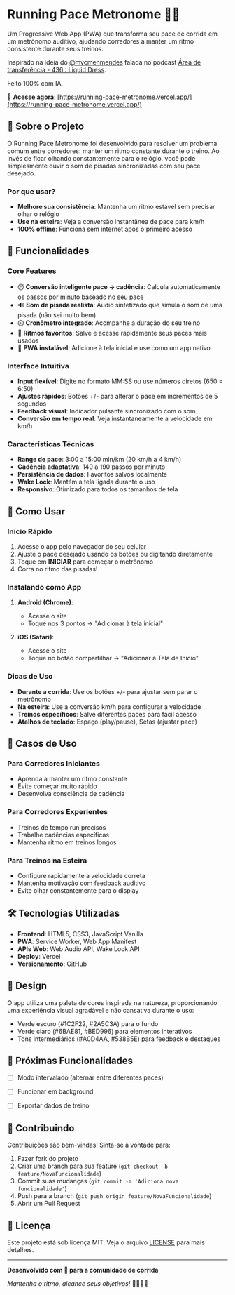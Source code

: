 # Running Pace Metronome 🏃‍♂️

Um Progressive Web App (PWA) que transforma seu pace de corrida em um metrônomo auditivo, ajudando corredores a manter um ritmo consistente durante seus treinos.

Inspirado na ideia do [@mvcmenmendes](https://www.instagram.com/mvcmendes/) falada no podcast [Área de transferência - 436 : Liquid Dress](https://gigahertz.fm/podcasts/adt/436).

Feito 100% com IA. 

🔗 **Acesse agora**: [https://running-pace-metronome.vercel.app/](https://running-pace-metronome.vercel.app/)

## 📱 Sobre o Projeto

O Running Pace Metronome foi desenvolvido para resolver um problema comum entre corredores: manter um ritmo constante durante o treino. Ao invés de ficar olhando constantemente para o relógio, você pode simplesmente ouvir o som de pisadas sincronizadas com seu pace desejado.

### Por que usar?

- **Melhore sua consistência**: Mantenha um ritmo estável sem precisar olhar o relógio
- **Use na esteira**: Veja a conversão instantânea de pace para km/h
- **100% offline**: Funciona sem internet após o primeiro acesso

## 🚀 Funcionalidades

### Core Features
- ⏱️ **Conversão inteligente pace → cadência**: Calcula automaticamente os passos por minuto baseado no seu pace
- 🔊 **Som de pisada realista**: Áudio sintetizado que simula o som de uma pisada (não sei muito bem)
- ⏲️ **Cronômetro integrado**: Acompanhe a duração do seu treino
- 💾 **Ritmos favoritos**: Salve e acesse rapidamente seus paces mais usados
- 📱 **PWA instalável**: Adicione à tela inicial e use como um app nativo

### Interface Intuitiva
- **Input flexível**: Digite no formato MM:SS ou use números diretos (650 = 6:50)
- **Ajustes rápidos**: Botões +/- para alterar o pace em incrementos de 5 segundos
- **Feedback visual**: Indicador pulsante sincronizado com o som
- **Conversão em tempo real**: Veja instantaneamente a velocidade em km/h

### Características Técnicas
- **Range de pace**: 3:00 a 15:00 min/km (20 km/h a 4 km/h)
- **Cadência adaptativa**: 140 a 190 passos por minuto
- **Persistência de dados**: Favoritos salvos localmente
- **Wake Lock**: Mantém a tela ligada durante o uso
- **Responsivo**: Otimizado para todos os tamanhos de tela

## 📖 Como Usar

### Início Rápido
1. Acesse o app pelo navegador do seu celular
2. Ajuste o pace desejado usando os botões ou digitando diretamente
3. Toque em **INICIAR** para começar o metrônomo
4. Corra no ritmo das pisadas!

### Instalando como App
1. **Android (Chrome)**:
   - Acesse o site
   - Toque nos 3 pontos → "Adicionar à tela inicial"
   
2. **iOS (Safari)**:
   - Acesse o site
   - Toque no botão compartilhar → "Adicionar à Tela de Início"

### Dicas de Uso
- **Durante a corrida**: Use os botões +/- para ajustar sem parar o metrônomo
- **Na esteira**: Use a conversão km/h para configurar a velocidade
- **Treinos específicos**: Salve diferentes paces para fácil acesso
- **Atalhos de teclado**: Espaço (play/pause), Setas (ajustar pace)

## 🎯 Casos de Uso

### Para Corredores Iniciantes
- Aprenda a manter um ritmo constante
- Evite começar muito rápido
- Desenvolva consciência de cadência

### Para Corredores Experientes
- Treinos de tempo run precisos
- Trabalhe cadências específicas
- Mantenha ritmo em treinos longos

### Para Treinos na Esteira
- Configure rapidamente a velocidade correta
- Mantenha motivação com feedback auditivo
- Evite olhar constantemente para o display

## 🛠️ Tecnologias Utilizadas

- **Frontend**: HTML5, CSS3, JavaScript Vanilla
- **PWA**: Service Worker, Web App Manifest
- **APIs Web**: Web Audio API, Wake Lock API
- **Deploy**: Vercel
- **Versionamento**: GitHub

## 🎨 Design

O app utiliza uma paleta de cores inspirada na natureza, proporcionando uma experiência visual agradável e não cansativa durante o uso:

- Verde escuro (#1C2F22, #2A5C3A) para o fundo
- Verde claro (#6BAE81, #BED996) para elementos interativos
- Tons intermediários (#A0D4AA, #538B5E) para feedback e destaques

## 🔮 Próximas Funcionalidades

- [ ] Modo intervalado (alternar entre diferentes paces)
- [ ] Funcionar em background
- [ ] Exportar dados de treino


## 🤝 Contribuindo

Contribuições são bem-vindas! Sinta-se à vontade para:

1. Fazer fork do projeto
2. Criar uma branch para sua feature (`git checkout -b feature/NovaFuncionalidade`)
3. Commit suas mudanças (`git commit -m 'Adiciona nova funcionalidade'`)
4. Push para a branch (`git push origin feature/NovaFuncionalidade`)
5. Abrir um Pull Request

## 📝 Licença

Este projeto está sob licença MIT. Veja o arquivo [LICENSE](LICENSE) para mais detalhes.


---

**Desenvolvido com 💚 para a comunidade de corrida**

*Mantenha o ritmo, alcance seus objetivos!* 🏃‍♀️🏃‍♂️